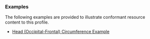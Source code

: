 <!-- Uncomment and update with links to example resource(s) -->
<h3>Examples</h3>

<p>
The following examples are provided to illustrate conformant resource content to this profile.
</p>

- [Head (Occipital-Frontal) Circumference Example](headOccipitalFrontalCircumference-example.html)
